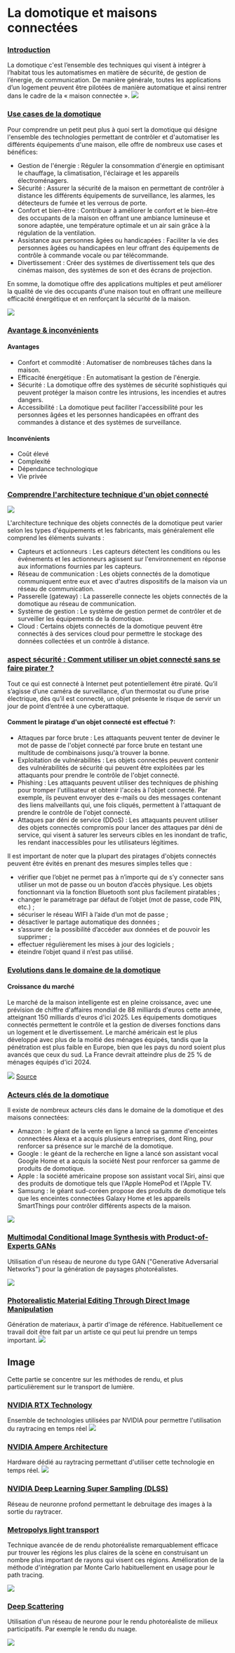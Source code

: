 # La domotique et maisons connectées

### [Introduction]()
La domotique c'est l’ensemble des techniques qui visent à intégrer à l’habitat tous les automatismes en matière de sécurité, de gestion de l’énergie, de communication. De manière générale, toutes les applications d’un logement peuvent être pilotées de manière automatique et ainsi rentrer dans le cadre de la « maison connectée ». 
![](images/domo.jpg)

### [Use cases de la domotique](images/functions.jpg)

Pour comprendre un petit peut plus à quoi sert la domotique qui désigne l'ensemble des technologies permettant de contrôler et d'automatiser les différents équipements d'une maison, elle offre de nombreux use cases et bénéfices:
- Gestion de l'énergie : Réguler la consommation d'énergie en optimisant le chauffage, la climatisation, l'éclairage et les appareils électroménagers.
- Sécurité : Assurer la sécurité de la maison en permettant de contrôler à distance les différents équipements de surveillance, les alarmes, les détecteurs de fumée et les verrous de porte.
- Confort et bien-être : Contribuer à améliorer le confort et le bien-être des occupants de la maison en offrant une ambiance lumineuse et sonore adaptée, une température optimale et un air sain grâce à la régulation de la ventilation.
- Assistance aux personnes âgées ou handicapées : Faciliter la vie des personnes âgées ou handicapées en leur offrant des équipements de contrôle à commande vocale ou par télécommande.
- Divertissement : Créer des systèmes de divertissement tels que des cinémas maison, des systèmes de son et des écrans de projection.

En somme, la domotique offre des applications multiples et peut améliorer la qualité de vie des occupants d'une maison tout en offrant une meilleure efficacité énergétique et en renforçant la sécurité de la maison.
  
![](images/functions.jpg) 

### [Avantage & inconvénients]()

#### Avantages
- Confort et commodité : Automatiser de nombreuses tâches dans la maison.
- Efficacité énergétique : En automatisant la gestion de l'énergie.
- Sécurité : La domotique offre des systèmes de sécurité sophistiqués qui peuvent protéger la maison contre les intrusions, les incendies et autres dangers.
- Accessibilité : La domotique peut faciliter l'accessibilité pour les personnes âgées et les personnes handicapées en offrant des commandes à distance et des systèmes de surveillance.
  
#### Inconvénients
- Coût élevé
- Complexité 
- Dépendance technologique
- Vie privée

### [Comprendre l'architecture technique d'un objet connecté](images/architecture-iot.png)
  
![](images/architecture-iot.png)

L'architecture technique des objets connectés de la domotique peut varier selon les types d'équipements et les fabricants, mais généralement elle comprend les éléments suivants :

- Capteurs et actionneurs : Les capteurs détectent les conditions ou les événements et les actionneurs agissent sur l'environnement en réponse aux informations fournies par les capteurs.
- Réseau de communication : Les objets connectés de la domotique communiquent entre eux et avec d'autres dispositifs de la maison via un réseau de communication.
- Passerelle (gateway) : La passerelle connecte les objets connectés de la domotique au réseau de communication.
- Système de gestion : Le système de gestion permet de contrôler et de surveiller les équipements de la domotique.
- Cloud : Certains objets connectés de la domotique peuvent être connectés à des services cloud pour permettre le stockage des données collectées et un contrôle à distance.

### [aspect sécurité : Comment utiliser un objet connecté sans se faire pirater ?]()

Tout ce qui est connecté à Internet peut potentiellement être piraté. Qu’il s’agisse d’une caméra de surveillance, d’un thermostat ou d’une prise électrique, dès qu’il est connecté, un objet présente le risque de servir un jour de point d’entrée à une cyberattaque.

#### Comment le piratage d'un objet connecté est effectué ?: 

- Attaques par force brute : Les attaquants peuvent tenter de deviner le mot de passe de l'objet connecté par force brute en testant une multitude de combinaisons jusqu'à trouver la bonne.
- Exploitation de vulnérabilités : Les objets connectés peuvent contenir des vulnérabilités de sécurité qui peuvent être exploitées par les attaquants pour prendre le contrôle de l'objet connecté.
- Phishing : Les attaquants peuvent utiliser des techniques de phishing pour tromper l'utilisateur et obtenir l'accès à l'objet connecté. Par exemple, ils peuvent envoyer des e-mails ou des messages contenant des liens malveillants qui, une fois cliqués, permettent à l'attaquant de prendre le contrôle de l'objet connecté.
- Attaques par déni de service (DDoS) : Les attaquants peuvent utiliser des objets connectés compromis pour lancer des attaques par déni de service, qui visent à saturer les serveurs cibles en les inondant de trafic, les rendant inaccessibles pour les utilisateurs légitimes.

Il est important de noter que la plupart des piratages d'objets connectés peuvent être évités en prenant des mesures simples telles que :

- vérifier que l’objet ne permet pas à n’importe qui de s’y connecter sans utiliser un mot de passe ou  un bouton d’accès physique. Les objets fonctionnant via la fonction Bluetooth sont plus facilement piratables ;
- changer le paramétrage par défaut de l’objet (mot de passe, code PIN, etc.) ;
- sécuriser le réseau WIFI à l’aide d’un mot de passe ;
- désactiver le partage automatique des données ;
- s’assurer de la possibilité d’accéder aux données et de pouvoir les supprimer ;
- effectuer régulièrement les mises à jour des logiciels ;
- éteindre l’objet quand il n’est pas utilisé.

### [Evolutions dans le domaine de la domotique]()

#### Croissance du marché

Le marché de la maison intelligente est en pleine croissance, avec une prévision de chiffre d'affaires mondial de 88 milliards d'euros cette année, atteignant 150 milliards d'euros d'ici 2025. Les équipements domotiques connectés permettent le contrôle et la gestion de diverses fonctions dans un logement et le divertissement. Le marché américain est le plus développé avec plus de la moitié des ménages équipés, tandis que la pénétration est plus faible en Europe, bien que les pays du nord soient plus avancés que ceux du sud. La France devrait atteindre plus de 25 % de ménages équipés d'ici 2024.

![](images/march%C3%A9.jpeg)
[Source](https://fr.statista.com/infographie/11832/part-logements-equipes-appareils-intelligents-smart-home/)


### [Acteurs clés de la domotique]()

Il existe de nombreux acteurs clés dans le domaine de la domotique et des maisons connectées:

- Amazon : le géant de la vente en ligne a lancé sa gamme d'enceintes connectées Alexa et a acquis plusieurs entreprises, dont Ring, pour renforcer sa présence sur le marché de la domotique.
- Google : le géant de la recherche en ligne a lancé son assistant vocal Google Home et a acquis la société Nest pour renforcer sa gamme de produits de domotique.
- Apple : la société américaine propose son assistant vocal Siri, ainsi que des produits de domotique tels que l'Apple HomePod et l'Apple TV.
- Samsung : le géant sud-coréen propose des produits de domotique tels que les enceintes connectées Galaxy Home et les appareils SmartThings pour contrôler différents aspects de la maison.

![](images/ces.jpg)


### [Multimodal Conditional Image Synthesis with Product-of-Experts GANs](https://deepimagination.cc/PoE-GAN/)

Utilisation d'un réseau de neurone du type GAN ("Generative Adversarial Networks") pour la génération de paysages photoréalistes.

![](https://deepimagination.cc/PoE-GAN/images/teaser/g_out.jpg)

### [Photorealistic Material Editing Through Direct Image Manipulation ](https://users.cg.tuwien.ac.at/zsolnai/gfx/photorealistic-material-editing/)
Génération de materiaux, à partir d'image de référence. Habituellement ce travail doit être fait par un artiste ce qui peut lui prendre un temps important.
![](https://users.cg.tuwien.ac.at/zsolnai/wp/wp-content/uploads/2019/09/teaser3-1030x669.jpg)

## Image
Cette partie se concentre sur les méthodes de rendu, et plus particulièrement sur le transport de lumière.

### [NVIDIA RTX Technology](https://developer.nvidia.com/rtx/ray-tracing)
Ensemble de technologies utilisées par NVIDIA pour permettre l'utilisation du raytracing en temps réel
![](https://developer.nvidia.com/sites/default/files/akamai/nvidia-rtx-direct-illumination.jpg)

### [NVIDIA Ampere Architecture](https://developer.nvidia.com/nvidia-ampere) 
Hardware dédié au raytracing permettant d'utiliser cette technologie en temps réel.
![](https://developer.nvidia.com/sites/default/files/akamai/nvidia-deep-learning-super-sampling-800x440.jpg)

### [NVIDIA Deep Learning Super Sampling (DLSS)](https://developer.nvidia.com/rtx/ray-tracing/dlss) 
Réseau de neuronne profond permettant le debruitage des images à la sortie du raytracer.

### [Metropolys light transport](https://graphics.stanford.edu/papers/metro/)

Technique avancée de de rendu photoréaliste remarquablement efficace pur trouver les régions les plus claires de la scène en construisant un nombre plus important de rayons qui visent ces régions. 
Amélioration de la méthode d'intégration par Monte Carlo habituellement en usage pour le path tracing. 

![](http://graphics.stanford.edu/papers/metro/fig6.jpg)

### [Deep Scattering](http://simon-kallweit.me/deepscattering/)

Utilisation d'un réseau de neurone pour le rendu photoréaliste de milieux participatifs. Par exemple le rendu du nuage.

![](http://simon-kallweit.me/deepscattering/deepscattering.jpg)